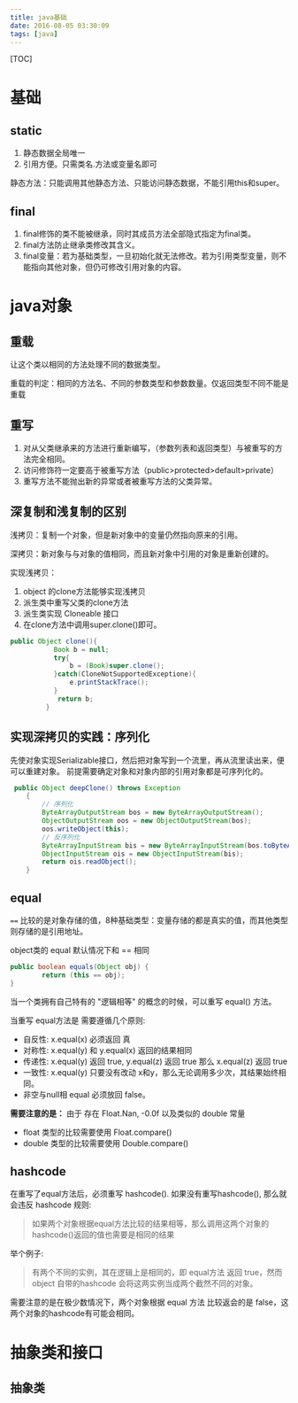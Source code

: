 ```yaml
---
title: java基础
date: 2016-08-05 03:30:09
tags: [java]
---
```


[TOC]

<!--more-->

# 基础

## static

1. 静态数据全局唯一
2. 引用方便。只需类名.方法或变量名即可

静态方法：只能调用其他静态方法、只能访问静态数据，不能引用this和super。

## final

1. final修饰的类不能被继承，同时其成员方法全部隐式指定为final类。
2. final方法防止继承类修改其含义。
3. final变量：若为基础类型，一旦初始化就无法修改。若为引用类型变量，则不能指向其他对象，但仍可修改引用对象的内容。


# java对象

## 重载

让这个类以相同的方法处理不同的数据类型。

重载的判定：相同的方法名、不同的参数类型和参数数量。仅返回类型不同不能是重载

## 重写

1. 对从父类继承来的方法进行重新编写，（参数列表和返回类型）与被重写的方法完全相同。
2. 访问修饰符一定要高于被重写方法（public>protected>default>private）
3. 重写方法不能抛出新的异常或者被重写方法的父类异常。

## 深复制和浅复制的区别

浅拷贝：复制一个对象，但是新对象中的变量仍然指向原来的引用。

深拷贝：新对象与与对象的值相同，而且新对象中引用的对象是重新创建的。

实现浅拷贝：
1. object 的clone方法能够实现浅拷贝
2. 派生类中重写父类的clone方法
2. 派生类实现 Cloneable 接口
3. 在clone方法中调用super.clone()即可。

```java
public Object clone(){
           Book b = null;
           try{
               b = (Book)super.clone();
           }catch(CloneNotSupportedExceptione){
               e.printStackTrace();
           }
            return b;
         }
```

## 实现深拷贝的实践：序列化

先使对象实现Serializable接口，然后把对象写到一个流里，再从流里读出来，便可以重建对象。
前提需要确定对象和对象内部的引用对象都是可序列化的。

```java
 public Object deepClone() throws Exception
    {
        // 序列化
        ByteArrayOutputStream bos = new ByteArrayOutputStream();
        ObjectOutputStream oos = new ObjectOutputStream(bos);
        oos.writeObject(this);
        // 反序列化
        ByteArrayInputStream bis = new ByteArrayInputStream(bos.toByteArray());
        ObjectInputStream ois = new ObjectInputStream(bis);
        return ois.readObject();
    }
```


## equal

`==` 比较的是对象存储的值，8种基础类型：变量存储的都是真实的值，而其他类型则存储的是引用地址。

object类的 equal 默认情况下和 == 相同

```java
public boolean equals(Object obj) {
        return (this == obj);
}
```

当一个类拥有自己特有的 "逻辑相等" 的概念的时候，可以重写 equal() 方法。

当重写 equal方法是 需要遵循几个原则:

- 自反性: x.equal(x) 必须返回 真
- 对称性: x.equal(y) 和 y.equal(x) 返回的结果相同
- 传递性: x.equal(y) 返回 true, y.equal(z) 返回 true 那么 x.equal(z) 返回 true
- 一致性: x.equal(y) 只要没有改动 x和y，那么无论调用多少次，其结果始终相同。
- 非空与null相 equal 必须放回 false。

**需要注意的是：**
由于 存在 Float.Nan, -0.0f 以及类似的 double 常量

- float  类型的比较需要使用 Float.compare()
- double 类型的比较需要使用 Double.compare()

## hashcode

在重写了equal方法后，必须重写 hashcode(). 如果没有重写hashcode(), 那么就会违反 hashcode 规则: 

> 如果两个对象根据equal方法比较的结果相等，那么调用这两个对象的hashcode()返回的值也需要是相同的结果

举个例子:

> 有两个不同的实例，其在逻辑上是相同的，即 equal方法 返回 true，然而 object 自带的hashcode 会将这两实例当成两个截然不同的对象。

需要注意的是在极少数情况下，两个对象根据 equal 方法 比较返会的是 false，这两个对象的hashcode有可能会相同。


# 抽象类和接口

## 抽象类

